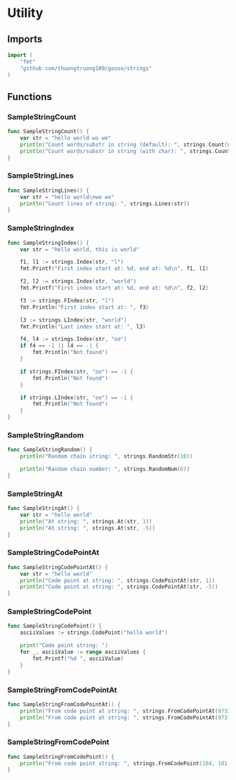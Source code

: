 # Utility

## Imports

```go
import (
	"fmt"
	"github.com/thuongtruong109/gouse/strings"
)
```
## Functions


### SampleStringCount

```go
func SampleStringCount() {
	var str = "hello world wo wo"
	println("Count words/substr in string (default): ", strings.Count(str))
	println("Count words/substr in string (with char): ", strings.Count(str, "wo"))
}
```

### SampleStringLines

```go
func SampleStringLines() {
	var str = "hello world\nwo wo"
	println("Count lines of string: ", strings.Lines(str))
}
```

### SampleStringIndex

```go
func SampleStringIndex() {
	var str = "hello world, this is world"

	f1, l1 := strings.Index(str, "l")
	fmt.Printf("First index start at: %d, end at: %d\n", f1, l1)

	f2, l2 := strings.Index(str, "world")
	fmt.Printf("First index start at: %d, end at: %d\n", f2, l2)

	f3 := strings.FIndex(str, "l")
	fmt.Println("First index start at: ", f3)

	l3 := strings.LIndex(str, "world")
	fmt.Println("Last index start at: ", l3)

	f4, l4 := strings.Index(str, "oo")
	if f4 == -1 || l4 == -1 {
		fmt.Println("Not found")
	}

	if strings.FIndex(str, "oo") == -1 {
		fmt.Println("Not found")
	}

	if strings.LIndex(str, "oo") == -1 {
		fmt.Println("Not found")
	}
}
```

### SampleStringRandom

```go
func SampleStringRandom() {
	println("Random chain string: ", strings.RandomStr(10))

	println("Random chain number: ", strings.RandomNum(6))
}
```

### SampleStringAt

```go
func SampleStringAt() {
	var str = "hello world"
	println("At string: ", strings.At(str, 1))
	println("At string: ", strings.At(str, -5))
}
```

### SampleStringCodePointAt

```go
func SampleStringCodePointAt() {
	var str = "hello world"
	println("Code point at string: ", strings.CodePointAt(str, 1))
	println("Code point at string: ", strings.CodePointAt(str, -5))
}
```

### SampleStringCodePoint

```go
func SampleStringCodePoint() {
	asciiValues := strings.CodePoint("hello world")

	print("Code point string: ")
	for _, asciiValue := range asciiValues {
		fmt.Printf("%d ", asciiValue)
	}
}
```

### SampleStringFromCodePointAt

```go
func SampleStringFromCodePointAt() {
	println("From code point at string: ", strings.FromCodePointAt(9733))
	println("From code point at string: ", strings.FromCodePointAt(9731))
}
```

### SampleStringFromCodePoint

```go
func SampleStringFromCodePoint() {
	println("From code point string: ", strings.FromCodePoint(104, 101, 108, 108, 111, 32, 119, 111, 114, 108, 100))
}
```
